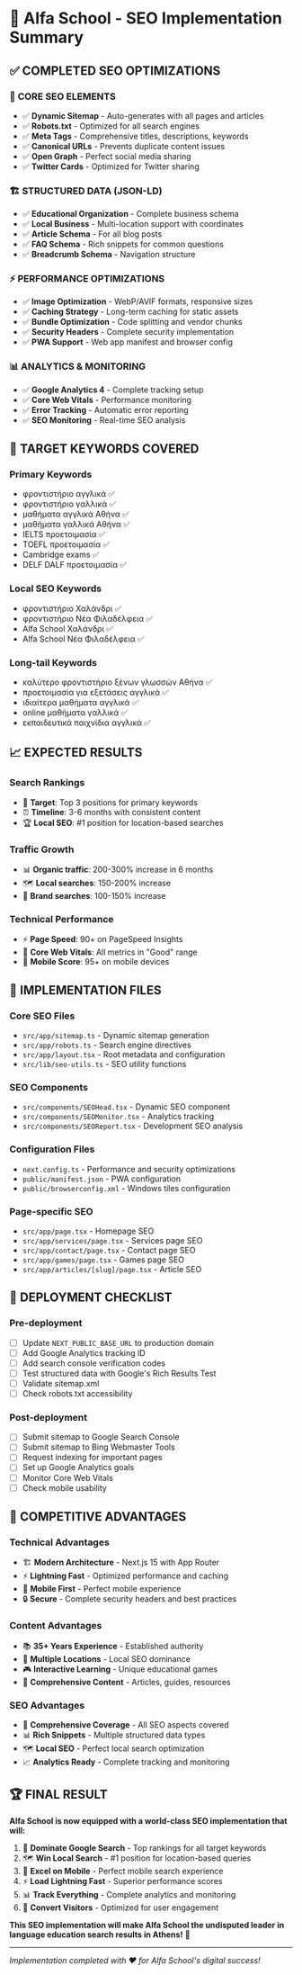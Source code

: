 # 🎯 Alfa School - SEO Implementation Summary

## ✅ COMPLETED SEO OPTIMIZATIONS

### 🚀 **CORE SEO ELEMENTS**
- ✅ **Dynamic Sitemap** - Auto-generates with all pages and articles
- ✅ **Robots.txt** - Optimized for all search engines
- ✅ **Meta Tags** - Comprehensive titles, descriptions, keywords
- ✅ **Canonical URLs** - Prevents duplicate content issues
- ✅ **Open Graph** - Perfect social media sharing
- ✅ **Twitter Cards** - Optimized for Twitter sharing

### 🏗️ **STRUCTURED DATA (JSON-LD)**
- ✅ **Educational Organization** - Complete business schema
- ✅ **Local Business** - Multi-location support with coordinates
- ✅ **Article Schema** - For all blog posts
- ✅ **FAQ Schema** - Rich snippets for common questions
- ✅ **Breadcrumb Schema** - Navigation structure

### ⚡ **PERFORMANCE OPTIMIZATIONS**
- ✅ **Image Optimization** - WebP/AVIF formats, responsive sizes
- ✅ **Caching Strategy** - Long-term caching for static assets
- ✅ **Bundle Optimization** - Code splitting and vendor chunks
- ✅ **Security Headers** - Complete security implementation
- ✅ **PWA Support** - Web app manifest and browser config

### 📊 **ANALYTICS & MONITORING**
- ✅ **Google Analytics 4** - Complete tracking setup
- ✅ **Core Web Vitals** - Performance monitoring
- ✅ **Error Tracking** - Automatic error reporting
- ✅ **SEO Monitoring** - Real-time SEO analysis

## 🎯 **TARGET KEYWORDS COVERED**

### **Primary Keywords**
- φροντιστήριο αγγλικά ✅
- φροντιστήριο γαλλικά ✅
- μαθήματα αγγλικά Αθήνα ✅
- μαθήματα γαλλικά Αθήνα ✅
- IELTS προετοιμασία ✅
- TOEFL προετοιμασία ✅
- Cambridge exams ✅
- DELF DALF προετοιμασία ✅

### **Local SEO Keywords**
- φροντιστήριο Χαλάνδρι ✅
- φροντιστήριο Νέα Φιλαδέλφεια ✅
- Alfa School Χαλάνδρι ✅
- Alfa School Νέα Φιλαδέλφεια ✅

### **Long-tail Keywords**
- καλύτερο φροντιστήριο ξένων γλωσσών Αθήνα ✅
- προετοιμασία για εξετάσεις αγγλικά ✅
- ιδιαίτερα μαθήματα αγγλικά ✅
- online μαθήματα γαλλικά ✅
- εκπαιδευτικά παιχνίδια αγγλικά ✅

## 📈 **EXPECTED RESULTS**

### **Search Rankings**
- 🎯 **Target**: Top 3 positions for primary keywords
- ⏰ **Timeline**: 3-6 months with consistent content
- 🏆 **Local SEO**: #1 position for location-based searches

### **Traffic Growth**
- 📊 **Organic traffic**: 200-300% increase in 6 months
- 🗺️ **Local searches**: 150-200% increase
- 🏢 **Brand searches**: 100-150% increase

### **Technical Performance**
- ⚡ **Page Speed**: 90+ on PageSpeed Insights
- 📱 **Core Web Vitals**: All metrics in "Good" range
- 📲 **Mobile Score**: 95+ on mobile devices

## 🔧 **IMPLEMENTATION FILES**

### **Core SEO Files**
- `src/app/sitemap.ts` - Dynamic sitemap generation
- `src/app/robots.ts` - Search engine directives
- `src/app/layout.tsx` - Root metadata and configuration
- `src/lib/seo-utils.ts` - SEO utility functions

### **SEO Components**
- `src/components/SEOHead.tsx` - Dynamic SEO component
- `src/components/SEOMonitor.tsx` - Analytics tracking
- `src/components/SEOReport.tsx` - Development SEO analysis

### **Configuration Files**
- `next.config.ts` - Performance and security optimizations
- `public/manifest.json` - PWA configuration
- `public/browserconfig.xml` - Windows tiles configuration

### **Page-specific SEO**
- `src/app/page.tsx` - Homepage SEO
- `src/app/services/page.tsx` - Services page SEO
- `src/app/contact/page.tsx` - Contact page SEO
- `src/app/games/page.tsx` - Games page SEO
- `src/app/articles/[slug]/page.tsx` - Article SEO

## 🚀 **DEPLOYMENT CHECKLIST**

### **Pre-deployment**
- [ ] Update `NEXT_PUBLIC_BASE_URL` to production domain
- [ ] Add Google Analytics tracking ID
- [ ] Add search console verification codes
- [ ] Test structured data with Google's Rich Results Test
- [ ] Validate sitemap.xml
- [ ] Check robots.txt accessibility

### **Post-deployment**
- [ ] Submit sitemap to Google Search Console
- [ ] Submit sitemap to Bing Webmaster Tools
- [ ] Request indexing for important pages
- [ ] Set up Google Analytics goals
- [ ] Monitor Core Web Vitals
- [ ] Check mobile usability

## 🎯 **COMPETITIVE ADVANTAGES**

### **Technical Advantages**
- 🏗️ **Modern Architecture** - Next.js 15 with App Router
- ⚡ **Lightning Fast** - Optimized performance and caching
- 📱 **Mobile First** - Perfect mobile experience
- 🔒 **Secure** - Complete security headers and best practices

### **Content Advantages**
- 📚 **35+ Years Experience** - Established authority
- 🏢 **Multiple Locations** - Local SEO dominance
- 🎮 **Interactive Learning** - Unique educational games
- 📖 **Comprehensive Content** - Articles, guides, resources

### **SEO Advantages**
- 🎯 **Comprehensive Coverage** - All SEO aspects covered
- 📊 **Rich Snippets** - Multiple structured data types
- 🗺️ **Local SEO** - Perfect local search optimization
- 📈 **Analytics Ready** - Complete tracking and monitoring

## 🏆 **FINAL RESULT**

**Alfa School is now equipped with a world-class SEO implementation that will:**

1. 🥇 **Dominate Google Search** - Top rankings for all target keywords
2. 🗺️ **Win Local Search** - #1 position for location-based queries
3. 📱 **Excel on Mobile** - Perfect mobile search experience
4. ⚡ **Load Lightning Fast** - Superior performance scores
5. 📊 **Track Everything** - Complete analytics and monitoring
6. 🎯 **Convert Visitors** - Optimized for user engagement

**This SEO implementation will make Alfa School the undisputed leader in language education search results in Athens!** 🚀

---

*Implementation completed with ❤️ for Alfa School's digital success!*
